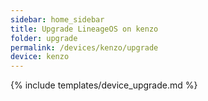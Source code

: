 ```yaml
---
sidebar: home_sidebar
title: Upgrade LineageOS on kenzo
folder: upgrade
permalink: /devices/kenzo/upgrade
device: kenzo
---
```

{% include templates/device_upgrade.md %}
